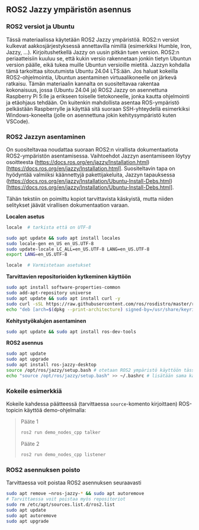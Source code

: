## ROS2 Jazzy ympäristön asennus
### ROS2 versiot ja Ubuntu
Tässä materiaalissa käytetään ROS2 Jazzy ympäristöä. ROS2:n versiot kulkevat aakkosjärjestyksessä annettavilla nimillä (esimerkiksi Humble, Iron, Jazzy, ...). Kirjoitushetkellä Jazzy on uusin pitkän tuen version. ROS2:n periaatteisiin kuuluu se, että kukin versio rakennetaan jonkin tietyn Ubuntun version päälle, eikä tukea muille Ubuntun versioille mietitä. Jazzyn kohdalla tämä tarkoittaa sitoutumista Ubuntu 24.04 LTS:ään. Jos haluat kokeilla ROS2-ohjelmointia, Ubuntun asentaminen virtuaalikoneelle on järkevä ratkaisu. Tämän materiaalin kannalta on suositeltavaa rakentaa kokonaisuus, jossa (Ubuntu 24.04 ja) ROS2 Jazzy on asennettuna Raspberry Pi 5:lle ja erikseen toiselle tietokoneelle, jonka kautta ohjelmointi ja etäohjaus tehdään. On kuitenkin mahdollista asentaa ROS-ympäristö pelkästään Raspberrylle ja käyttää sitä suoraan SSH-yhteydellä esimerkiksi Windows-koneelta (jolle on asennettuna jokin kehitysympäristö kuten VSCode).

### ROS2 Jazzyn asentaminen
On suositeltavaa noudattaa suoraan ROS2:n virallista dokumentaatiota ROS2-ympäristön asentamisessa. Vaihtoehdot Jazzyn asentamiseen löytyy osoitteesta (https://docs.ros.org/en/jazzy/Installation.html)[https://docs.ros.org/en/jazzy/Installation.html]. Suositeltavin tapa on hyödyntää valmiiksi käännettyjä pakettijakeluita, Jazzyn tapauksessa (https://docs.ros.org/en/jazzy/Installation/Ubuntu-Install-Debs.html)[https://docs.ros.org/en/jazzy/Installation/Ubuntu-Install-Debs.html].

Tähän tekstiin on poimittu kopiot tarvittavista käskyistä, mutta niiden selitykset jäävät virallisen dokumentaation varaan.

**Localen asetus**
```bash
locale  # tarkista että on UTF-8

sudo apt update && sudo apt install locales
sudo locale-gen en_US en_US.UTF-8
sudo update-locale LC_ALL=en_US.UTF-8 LANG=en_US.UTF-8
export LANG=en_US.UTF-8

locale  # Varmistetaan asetukset
```

**Tarvittavien repositorioiden kytkeminen käyttöön**
```bash
sudo apt install software-properties-common
sudo add-apt-repository universe
sudo apt update && sudo apt install curl -y
sudo curl -sSL https://raw.githubusercontent.com/ros/rosdistro/master/ros.key -o /usr/share/keyrings/ros-archive-keyring.gpg
echo "deb [arch=$(dpkg --print-architecture) signed-by=/usr/share/keyrings/ros-archive-keyring.gpg] http://packages.ros.org/ros2/ubuntu $(. /etc/os-release && echo $UBUNTU_CODENAME) main" | sudo tee /etc/apt/sources.list.d/ros2.list > /dev/null
```

**Kehitystyökalujen asentaminen**
```bash
sudo apt update && sudo apt install ros-dev-tools
```

**ROS2 asennus**
```bash
sudo apt update
sudo apt upgrade
sudo apt install ros-jazzy-desktop
source /opt/ros/jazzy/setup.bash # otetaan ROS2 ympäristö käyttöön tässä päätteessä
echo "source /opt/ros/jazzy/setup.bash" >> ~/.bashrc # lisätään sama käsky myös ~/.bashr-tiedostoon, jotta ympäristö on aina käytettävissä kun uusi pääte avataan.
```

### Kokeile esimerkkiä
Kokeile kahdessa päätteessä (tarvittaessa ``source``-komento kirjoittaen) ROS-topicin käyttöä demo-ohjelmalla:
>Pääte 1
>```bash
>ros2 run demo_nodes_cpp talker
>```
>Pääte 2
>```bash
>ros2 run demo_nodes_cpp listener
>```

### ROS2 asennuksen poisto
Tarvittaessa voit poistaa ROS2 asennuksen seuraavasti
```bash
sudo apt remove ~nros-jazzy-* && sudo apt autoremove
# Tarvittaessa voit poistaa myös repositoriot
sudo rm /etc/apt/sources.list.d/ros2.list
sudo apt update
sudo apt autoremove
sudo apt upgrade
```


